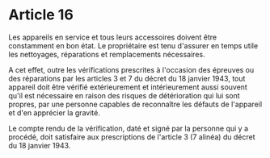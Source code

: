 # Article 16

Les appareils en service et tous leurs accessoires doivent être constamment en bon état. Le propriétaire est tenu d'assurer en temps utile les nettoyages, réparations et remplacements nécessaires.

A cet effet, outre les vérifications prescrites à l'occasion des épreuves ou des réparations par les articles 3 et 7 du décret du 18 janvier 1943, tout appareil doit être vérifié extérieurement et intérieurement aussi souvent qu'il est nécessaire en raison des risques de détérioration qui lui sont propres, par une personne capables de reconnaître les défauts de l'appareil et d'en apprécier la gravité.

Le compte rendu de la vérification, daté et signé par la personne qui y a procédé, doit satisfaire aux prescriptions de l'article 3 (7 alinéa) du décret du 18 janvier 1943.

